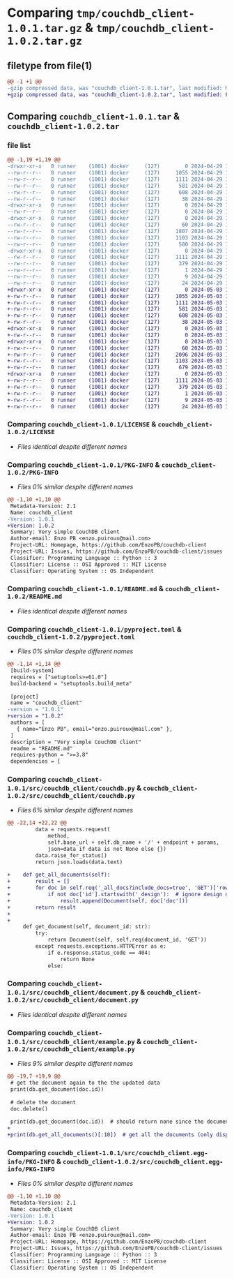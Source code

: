 # Comparing `tmp/couchdb_client-1.0.1.tar.gz` & `tmp/couchdb_client-1.0.2.tar.gz`

## filetype from file(1)

```diff
@@ -1 +1 @@
-gzip compressed data, was "couchdb_client-1.0.1.tar", last modified: Mon Apr 29 13:23:57 2024, max compression
+gzip compressed data, was "couchdb_client-1.0.2.tar", last modified: Fri May  3 11:13:00 2024, max compression
```

## Comparing `couchdb_client-1.0.1.tar` & `couchdb_client-1.0.2.tar`

### file list

```diff
@@ -1,19 +1,19 @@
-drwxr-xr-x   0 runner    (1001) docker     (127)        0 2024-04-29 13:23:57.447132 couchdb_client-1.0.1/
--rw-r--r--   0 runner    (1001) docker     (127)     1055 2024-04-29 13:23:53.000000 couchdb_client-1.0.1/LICENSE
--rw-r--r--   0 runner    (1001) docker     (127)     1111 2024-04-29 13:23:57.447132 couchdb_client-1.0.1/PKG-INFO
--rw-r--r--   0 runner    (1001) docker     (127)      581 2024-04-29 13:23:53.000000 couchdb_client-1.0.1/README.md
--rw-r--r--   0 runner    (1001) docker     (127)      608 2024-04-29 13:23:53.000000 couchdb_client-1.0.1/pyproject.toml
--rw-r--r--   0 runner    (1001) docker     (127)       38 2024-04-29 13:23:57.447132 couchdb_client-1.0.1/setup.cfg
-drwxr-xr-x   0 runner    (1001) docker     (127)        0 2024-04-29 13:23:57.443132 couchdb_client-1.0.1/src/
--rw-r--r--   0 runner    (1001) docker     (127)        0 2024-04-29 13:23:53.000000 couchdb_client-1.0.1/src/__init__.py
-drwxr-xr-x   0 runner    (1001) docker     (127)        0 2024-04-29 13:23:57.443132 couchdb_client-1.0.1/src/couchdb_client/
--rw-r--r--   0 runner    (1001) docker     (127)       60 2024-04-29 13:23:53.000000 couchdb_client-1.0.1/src/couchdb_client/__init__.py
--rw-r--r--   0 runner    (1001) docker     (127)     1807 2024-04-29 13:23:53.000000 couchdb_client-1.0.1/src/couchdb_client/couchdb.py
--rw-r--r--   0 runner    (1001) docker     (127)     1103 2024-04-29 13:23:53.000000 couchdb_client-1.0.1/src/couchdb_client/document.py
--rw-r--r--   0 runner    (1001) docker     (127)      580 2024-04-29 13:23:53.000000 couchdb_client-1.0.1/src/couchdb_client/example.py
-drwxr-xr-x   0 runner    (1001) docker     (127)        0 2024-04-29 13:23:57.447132 couchdb_client-1.0.1/src/couchdb_client.egg-info/
--rw-r--r--   0 runner    (1001) docker     (127)     1111 2024-04-29 13:23:57.000000 couchdb_client-1.0.1/src/couchdb_client.egg-info/PKG-INFO
--rw-r--r--   0 runner    (1001) docker     (127)      379 2024-04-29 13:23:57.000000 couchdb_client-1.0.1/src/couchdb_client.egg-info/SOURCES.txt
--rw-r--r--   0 runner    (1001) docker     (127)        1 2024-04-29 13:23:57.000000 couchdb_client-1.0.1/src/couchdb_client.egg-info/dependency_links.txt
--rw-r--r--   0 runner    (1001) docker     (127)        9 2024-04-29 13:23:57.000000 couchdb_client-1.0.1/src/couchdb_client.egg-info/requires.txt
--rw-r--r--   0 runner    (1001) docker     (127)       24 2024-04-29 13:23:57.000000 couchdb_client-1.0.1/src/couchdb_client.egg-info/top_level.txt
+drwxr-xr-x   0 runner    (1001) docker     (127)        0 2024-05-03 11:13:00.988542 couchdb_client-1.0.2/
+-rw-r--r--   0 runner    (1001) docker     (127)     1055 2024-05-03 11:12:56.000000 couchdb_client-1.0.2/LICENSE
+-rw-r--r--   0 runner    (1001) docker     (127)     1111 2024-05-03 11:13:00.988542 couchdb_client-1.0.2/PKG-INFO
+-rw-r--r--   0 runner    (1001) docker     (127)      581 2024-05-03 11:12:56.000000 couchdb_client-1.0.2/README.md
+-rw-r--r--   0 runner    (1001) docker     (127)      608 2024-05-03 11:12:56.000000 couchdb_client-1.0.2/pyproject.toml
+-rw-r--r--   0 runner    (1001) docker     (127)       38 2024-05-03 11:13:00.988542 couchdb_client-1.0.2/setup.cfg
+drwxr-xr-x   0 runner    (1001) docker     (127)        0 2024-05-03 11:13:00.984542 couchdb_client-1.0.2/src/
+-rw-r--r--   0 runner    (1001) docker     (127)        0 2024-05-03 11:12:56.000000 couchdb_client-1.0.2/src/__init__.py
+drwxr-xr-x   0 runner    (1001) docker     (127)        0 2024-05-03 11:13:00.984542 couchdb_client-1.0.2/src/couchdb_client/
+-rw-r--r--   0 runner    (1001) docker     (127)       60 2024-05-03 11:12:56.000000 couchdb_client-1.0.2/src/couchdb_client/__init__.py
+-rw-r--r--   0 runner    (1001) docker     (127)     2096 2024-05-03 11:12:56.000000 couchdb_client-1.0.2/src/couchdb_client/couchdb.py
+-rw-r--r--   0 runner    (1001) docker     (127)     1103 2024-05-03 11:12:56.000000 couchdb_client-1.0.2/src/couchdb_client/document.py
+-rw-r--r--   0 runner    (1001) docker     (127)      679 2024-05-03 11:12:56.000000 couchdb_client-1.0.2/src/couchdb_client/example.py
+drwxr-xr-x   0 runner    (1001) docker     (127)        0 2024-05-03 11:13:00.984542 couchdb_client-1.0.2/src/couchdb_client.egg-info/
+-rw-r--r--   0 runner    (1001) docker     (127)     1111 2024-05-03 11:13:00.000000 couchdb_client-1.0.2/src/couchdb_client.egg-info/PKG-INFO
+-rw-r--r--   0 runner    (1001) docker     (127)      379 2024-05-03 11:13:00.000000 couchdb_client-1.0.2/src/couchdb_client.egg-info/SOURCES.txt
+-rw-r--r--   0 runner    (1001) docker     (127)        1 2024-05-03 11:13:00.000000 couchdb_client-1.0.2/src/couchdb_client.egg-info/dependency_links.txt
+-rw-r--r--   0 runner    (1001) docker     (127)        9 2024-05-03 11:13:00.000000 couchdb_client-1.0.2/src/couchdb_client.egg-info/requires.txt
+-rw-r--r--   0 runner    (1001) docker     (127)       24 2024-05-03 11:13:00.000000 couchdb_client-1.0.2/src/couchdb_client.egg-info/top_level.txt
```

### Comparing `couchdb_client-1.0.1/LICENSE` & `couchdb_client-1.0.2/LICENSE`

 * *Files identical despite different names*

### Comparing `couchdb_client-1.0.1/PKG-INFO` & `couchdb_client-1.0.2/PKG-INFO`

 * *Files 0% similar despite different names*

```diff
@@ -1,10 +1,10 @@
 Metadata-Version: 2.1
 Name: couchdb_client
-Version: 1.0.1
+Version: 1.0.2
 Summary: Very simple CouchDB client
 Author-email: Enzo PB <enzo.puiroux@mail.com>
 Project-URL: Homepage, https://github.com/EnzoPB/couchdb-client
 Project-URL: Issues, https://github.com/EnzoPB/couchdb-client/issues
 Classifier: Programming Language :: Python :: 3
 Classifier: License :: OSI Approved :: MIT License
 Classifier: Operating System :: OS Independent
```

### Comparing `couchdb_client-1.0.1/README.md` & `couchdb_client-1.0.2/README.md`

 * *Files identical despite different names*

### Comparing `couchdb_client-1.0.1/pyproject.toml` & `couchdb_client-1.0.2/pyproject.toml`

 * *Files 0% similar despite different names*

```diff
@@ -1,14 +1,14 @@
 [build-system]
 requires = ["setuptools>=61.0"]
 build-backend = "setuptools.build_meta"
 
 [project]
 name = "couchdb_client"
-version = "1.0.1"
+version = "1.0.2"
 authors = [
   { name="Enzo PB", email="enzo.puiroux@mail.com" },
 ]
 description = "Very simple CouchDB client"
 readme = "README.md"
 requires-python = ">=3.8"
 dependencies = [
```

### Comparing `couchdb_client-1.0.1/src/couchdb_client/couchdb.py` & `couchdb_client-1.0.2/src/couchdb_client/couchdb.py`

 * *Files 6% similar despite different names*

```diff
@@ -22,14 +22,22 @@
         data = requests.request(
             method,
             self.base_url + self.db_name + '/' + endpoint + params,
             json=data if data is not None else {})
         data.raise_for_status()
         return json.loads(data.text)
 
+    def get_all_documents(self):
+        result = []
+        for doc in self.req('_all_docs?include_docs=true', 'GET')['rows']:
+            if not doc['id'].startswith('_design'):  # ignore design documents
+                result.append(Document(self, doc['doc']))
+        return result
+
+
     def get_document(self, document_id: str):
         try:
             return Document(self, self.req(document_id, 'GET'))
         except requests.exceptions.HTTPError as e:
             if e.response.status_code == 404:
                 return None
             else:
```

### Comparing `couchdb_client-1.0.1/src/couchdb_client/document.py` & `couchdb_client-1.0.2/src/couchdb_client/document.py`

 * *Files identical despite different names*

### Comparing `couchdb_client-1.0.1/src/couchdb_client/example.py` & `couchdb_client-1.0.2/src/couchdb_client/example.py`

 * *Files 9% similar despite different names*

```diff
@@ -19,7 +19,9 @@
 # get the document again to the the updated data
 print(db.get_document(doc.id))
 
 # delete the document
 doc.delete()
 
 print(db.get_document(doc.id))  # should return none since the document was deleted
+
+print(db.get_all_documents()[:10])  # get all the documents (only display 10 to avoid a crash...)
```

### Comparing `couchdb_client-1.0.1/src/couchdb_client.egg-info/PKG-INFO` & `couchdb_client-1.0.2/src/couchdb_client.egg-info/PKG-INFO`

 * *Files 0% similar despite different names*

```diff
@@ -1,10 +1,10 @@
 Metadata-Version: 2.1
 Name: couchdb_client
-Version: 1.0.1
+Version: 1.0.2
 Summary: Very simple CouchDB client
 Author-email: Enzo PB <enzo.puiroux@mail.com>
 Project-URL: Homepage, https://github.com/EnzoPB/couchdb-client
 Project-URL: Issues, https://github.com/EnzoPB/couchdb-client/issues
 Classifier: Programming Language :: Python :: 3
 Classifier: License :: OSI Approved :: MIT License
 Classifier: Operating System :: OS Independent
```

